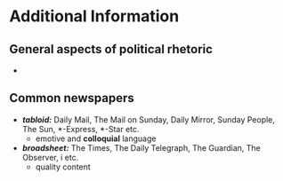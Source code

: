 # Additional Information

## General aspects of political rhetoric

- 

## Common newspapers

- ***tabloid:*** Daily Mail, The Mail on Sunday, Daily Mirror, Sunday People, The Sun, *-Express, *-Star etc.
	- emotive and **colloquial** language
- ***broadsheet:*** The Times, The Daily Telegraph, The Guardian, The Observer, i etc.
	- quality content

<!--stackedit_data:
eyJoaXN0b3J5IjpbLTE5NjA3NTc4MzZdfQ==
-->